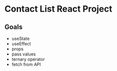 # Contact List React Project
## Goals
* useState
* useEffect
* props
* pass values
* ternary operator
* fetch from API